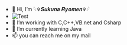 - 👋 Hi, I’m 𓆩✞𝑺𝒖𝒌𝒖𝒏𝒂 𝑹𝒚𝒐𝒎𝒆𝒏✞𓆪
- ![Test](https://img.shields.io/badge/:discord)
- 👀 I’m working with C,C++,VB.net and Csharp
- 🌱 I’m currently learning Java
- 📫 you can reach me on my mail
